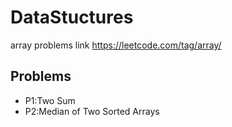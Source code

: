 # DataStuctures
array problems link https://leetcode.com/tag/array/



## Problems
* P1:Two Sum
* P2:Median of Two Sorted Arrays
